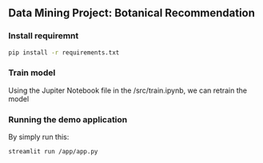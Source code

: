 ## Data Mining Project: Botanical Recommendation
### Install requiremnt
```bash
pip install -r requirements.txt
```

### Train model
Using the Jupiter Notebook file in the /src/train.ipynb, we can retrain the model

### Running the demo application
By simply run this:
```bash
streamlit run /app/app.py 
```